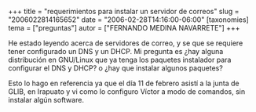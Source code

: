 +++
title = "requerimientos para instalar un servidor de correos"
slug = "2006022814165652"
date = "2006-02-28T14:16:00-06:00"
[taxonomies]
tema = ["preguntas"]
autor = ["FERNANDO MEDINA NAVARRETE"]
+++

He estado leyendo acerca de servidores de correo, y se que se requiere
tener configurado un DNS y un DHCP. Mi pregunta es ¿hay alguna
distribución en GNU/Linux que ya tenga los paquetes instalador para
configurar el DNS y DHCP? o ¿hay que instalar algunos paquetes?

Esto lo hago en referencia ya que el día 11 de febrero asistí a la junta
de GLIB, en Irapuato y vi como lo configuro Víctor a modo de comandos,
sin instalar algún software.

